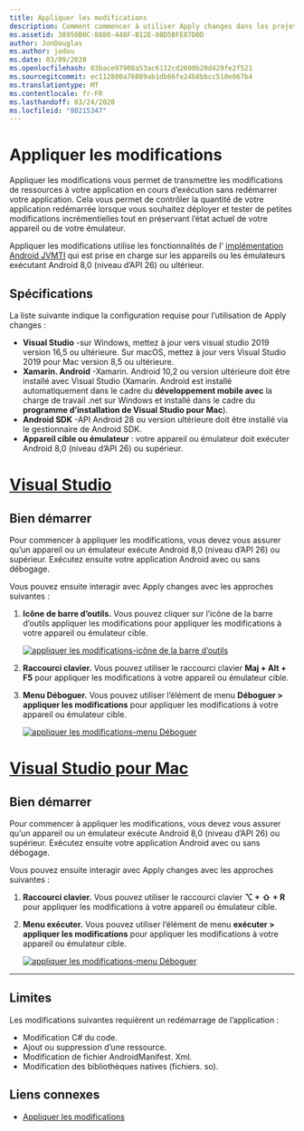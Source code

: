 ```yaml
---
title: Appliquer les modifications
description: Comment commencer à utiliser Apply changes dans les projets Xamarin. Android.
ms.assetid: 38950B0C-8880-448F-B12E-08D5BFE87D0D
author: JonDouglas
ms.author: jodou
ms.date: 03/09/2020
ms.openlocfilehash: 03bace97908a53ac6112cd2600b20d429fe2f521
ms.sourcegitcommit: ec112800a76089ab1db66fe24b8bbcc510e067b4
ms.translationtype: MT
ms.contentlocale: fr-FR
ms.lasthandoff: 03/24/2020
ms.locfileid: "80215347"
---
```

# <a name="apply-changes"></a>Appliquer les modifications

Appliquer les modifications vous permet de transmettre les modifications de ressources à votre application en cours d’exécution sans redémarrer votre application. Cela vous permet de contrôler la quantité de votre application redémarrée lorsque vous souhaitez déployer et tester de petites modifications incrémentielles tout en préservant l’état actuel de votre appareil ou de votre émulateur.

Appliquer les modifications utilise les fonctionnalités de l' [implémentation Android JVMTI](https://docs.oracle.com/javase/8/docs/platform/jvmti/jvmti.html#bci) qui est prise en charge sur les appareils ou les émulateurs exécutant Android 8,0 (niveau d’API 26) ou ultérieur.

## <a name="requirements"></a>Spécifications

La liste suivante indique la configuration requise pour l’utilisation de Apply changes :

- **Visual Studio** -sur Windows, mettez à jour vers visual studio 2019 version 16,5 ou ultérieure. Sur macOS, mettez à jour vers Visual Studio 2019 pour Mac version 8,5 ou ultérieure.
- **Xamarin. Android** -Xamarin. Android 10,2 ou version ultérieure doit être installé avec Visual Studio (Xamarin. Android est installé automatiquement dans le cadre du **développement mobile avec** la charge de travail .net sur Windows et installé dans le cadre du **programme d’installation de Visual Studio pour Mac**).
- **Android SDK** -API Android 28 ou version ultérieure doit être installé via le gestionnaire de Android SDK.
- **Appareil cible ou émulateur** : votre appareil ou émulateur doit exécuter Android 8,0 (niveau d’API 26) ou supérieur.

# <a name="visual-studio"></a>[Visual Studio](#tab/windows)

## <a name="get-started"></a>Bien démarrer

Pour commencer à appliquer les modifications, vous devez vous assurer qu’un appareil ou un émulateur exécute Android 8,0 (niveau d’API 26) ou supérieur. Exécutez ensuite votre application Android avec ou sans débogage.

Vous pouvez ensuite interagir avec Apply changes avec les approches suivantes :

1. **Icône de barre d’outils.** Vous pouvez cliquer sur l’icône de la barre d’outils appliquer les modifications pour appliquer les modifications à votre appareil ou émulateur cible.

    [![appliquer les modifications-icône de la barre d’outils](apply-changes-images/Apply-Changes-Toolbar.png)](apply-changes-images/Apply-Changes-Toolbar.png#lightbox)

2. **Raccourci clavier.** Vous pouvez utiliser le raccourci clavier **Maj + Alt + F5** pour appliquer les modifications à votre appareil ou émulateur cible.
3. **Menu Déboguer.** Vous pouvez utiliser l’élément de menu **Déboguer > appliquer les modifications** pour appliquer les modifications à votre appareil ou émulateur cible.

    [![appliquer les modifications-menu Déboguer](apply-changes-images/Apply-Changes-Debug-Menu.png)](apply-changes-images/Apply-Changes-Debug-Menu.png#lightbox)

# <a name="visual-studio-for-mac"></a>[Visual Studio pour Mac](#tab/macos)

## <a name="get-started"></a>Bien démarrer

Pour commencer à appliquer les modifications, vous devez vous assurer qu’un appareil ou un émulateur exécute Android 8,0 (niveau d’API 26) ou supérieur. Exécutez ensuite votre application Android avec ou sans débogage.

Vous pouvez ensuite interagir avec Apply changes avec les approches suivantes :

1. **Raccourci clavier.** Vous pouvez utiliser le raccourci clavier **⌥ + ⇧ + R** pour appliquer les modifications à votre appareil ou émulateur cible.
2. **Menu exécuter.** Vous pouvez utiliser l’élément de menu **exécuter > appliquer les modifications** pour appliquer les modifications à votre appareil ou émulateur cible.

    [![appliquer les modifications-menu Déboguer](apply-changes-images/Apply-Changes-Debug-Menu-Mac.png)](apply-changes-images/Apply-Changes-Debug-Menu-Mac.png#lightbox)

-----

## <a name="limitations"></a>Limites

Les modifications suivantes requièrent un redémarrage de l’application :

- Modification C# du code.
- Ajout ou suppression d’une ressource.
- Modification de fichier AndroidManifest. Xml.
- Modification des bibliothèques natives (fichiers. so).

## <a name="related-links"></a>Liens connexes

- [Appliquer les modifications](https://developer.android.com/studio/run#apply-changes)
